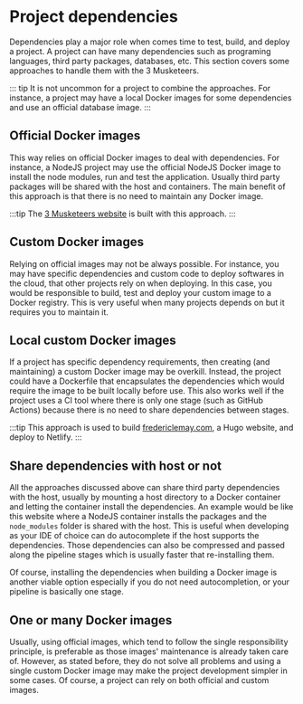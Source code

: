 # Project dependencies

Dependencies play a major role when comes time to test, build, and deploy a project. A project can have many dependencies such as programing languages, third party packages, databases, etc. This section covers some approaches to handle them with the 3 Musketeers.

::: tip
It is not uncommon for a project to combine the approaches. For instance, a project may have a local Docker images for some dependencies and use an official database image.
:::

## Official Docker images

This way relies on official Docker images to deal with dependencies. For instance, a NodeJS project may use the official NodeJS Docker image to install the node modules, run and test the application. Usually third party packages will be shared with the host and containers. The main benefit of this approach is that there is no need to maintain any Docker image.

:::tip
The [3 Musketeers website](https://github.com/flemay/3musketeers) is built with this approach.
:::

## Custom Docker images

Relying on official images may not be always possible. For instance, you may have specific dependencies and custom code to deploy softwares in the cloud, that other projects rely on when deploying. In this case, you would be responsible to build, test and deploy your custom image to a Docker registry. This is very useful when many projects depends on but it requires you to maintain it.

## Local custom Docker images

If a project has specific dependency requirements, then creating (and maintaining) a custom Docker image may be overkill. Instead, the project could have a Dockerfile that encapsulates the dependencies which would require the image to be built locally before use. This also works well if the project uses a CI tool where there is only one stage (such as GitHub Actions) because there is no need to share dependencies between stages.

:::tip
This approach is used to build [fredericlemay.com](https://github.com/flemay/fredericlemay-com), a Hugo website, and deploy to Netlify.
:::

## Share dependencies with host or not

All the approaches discussed above can share third party dependencies with the host, usually by mounting a host directory to a Docker container and letting the container install the dependencies. An example would be like this website where a NodeJS container installs the packages and the `node_modules` folder is shared with the host. This is useful when developing as your IDE of choice can do autocomplete if the host supports the dependencies. Those dependencies can also be compressed and passed along the pipeline stages which is usually faster that re-installing them.

Of course, installing the dependencies when building a Docker image is another viable option especially if you do not need autocompletion, or your pipeline is basically one stage.

## One or many Docker images

Usually, using official images, which tend to follow the single responsibility principle, is preferable as those images' maintenance is already taken care of. However, as stated before, they do not solve all problems and using a single custom Docker image may make the project development simpler in some cases. Of course, a project can rely on both official and custom images.